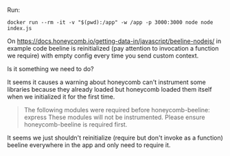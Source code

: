Run:

```
docker run --rm -it -v "$(pwd):/app" -w /app -p 3000:3000 node node index.js
```

On https://docs.honeycomb.io/getting-data-in/javascript/beeline-nodejs/ in example code beeline is reinitialized (pay attention to invocation a function we require) with empty config every time you send custom context.

Is it something we need to do?

It seems it causes a warning about honeycomb can't instrument some libraries because they already loaded but honeycomb loaded them itself when we initialized it for the first time.

> The following modules were required before honeycomb-beeline: express
> These modules will not be instrumented.  Please ensure honeycomb-beeline is required first.

It seems we just shouldn't reinitialize (require but don't invoke as a function) beeline everywhere in the app and only need to require it.
